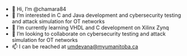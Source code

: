 - 👋 Hi, I’m @chamara84
- 👀 I’m interested in C and Java development and cybersecurity testing and attack simulation for OT networks
- 🌱 I’m currently learning VHDL and C development on Xilinx Zynq
- 💞️ I’m looking to collaborate on cybersecurity testing and attack simulation for OT networks
- 📫 I can be reached at umdevana@myumanitoba.ca

<!---
chamara84/chamara84 is a ✨ special ✨ repository because its `README.md` (this file) appears on your GitHub profile.
You can click the Preview link to take a look at your changes.
--->
